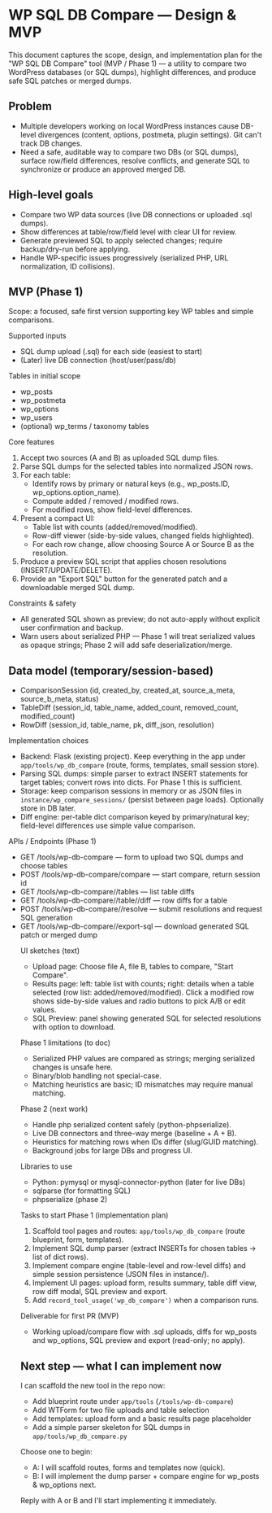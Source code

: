 # WP SQL DB Compare — Design & MVP

This document captures the scope, design, and implementation plan for the "WP SQL DB Compare" tool (MVP / Phase 1) — a utility to compare two WordPress databases (or SQL dumps), highlight differences, and produce safe SQL patches or merged dumps.

## Problem
- Multiple developers working on local WordPress instances cause DB-level divergences (content, options, postmeta, plugin settings). Git can't track DB changes.
- Need a safe, auditable way to compare two DBs (or SQL dumps), surface row/field differences, resolve conflicts, and generate SQL to synchronize or produce an approved merged DB.

## High-level goals
- Compare two WP data sources (live DB connections or uploaded .sql dumps).
- Show differences at table/row/field level with clear UI for review.
- Generate previewed SQL to apply selected changes; require backup/dry-run before applying.
- Handle WP-specific issues progressively (serialized PHP, URL normalization, ID collisions).

## MVP (Phase 1)
Scope: a focused, safe first version supporting key WP tables and simple comparisons.

Supported inputs
- SQL dump upload (.sql) for each side (easiest to start)
- (Later) live DB connection (host/user/pass/db)

Tables in initial scope
- wp_posts
- wp_postmeta
- wp_options
- wp_users
- (optional) wp_terms / taxonomy tables

Core features
1. Accept two sources (A and B) as uploaded SQL dump files.
2. Parse SQL dumps for the selected tables into normalized JSON rows.
3. For each table:
   - Identify rows by primary or natural keys (e.g., wp_posts.ID, wp_options.option_name).
   - Compute added / removed / modified rows.
   - For modified rows, show field-level differences.
4. Present a compact UI:
   - Table list with counts (added/removed/modified).
   - Row-diff viewer (side-by-side values, changed fields highlighted).
   - For each row change, allow choosing Source A or Source B as the resolution.
5. Produce a preview SQL script that applies chosen resolutions (INSERT/UPDATE/DELETE).
6. Provide an "Export SQL" button for the generated patch and a downloadable merged SQL dump.

Constraints & safety
- All generated SQL shown as preview; do not auto-apply without explicit user confirmation and backup.
- Warn users about serialized PHP — Phase 1 will treat serialized values as opaque strings; Phase 2 will add safe deserialization/merge.

## Data model (temporary/session-based)
- ComparisonSession (id, created_by, created_at, source_a_meta, source_b_meta, status)
- TableDiff (session_id, table_name, added_count, removed_count, modified_count)
- RowDiff (session_id, table_name, pk, diff_json, resolution)

Implementation choices
- Backend: Flask (existing project). Keep everything in the app under `app/tools/wp_db_compare` (route, forms, templates, small session store).
- Parsing SQL dumps: simple parser to extract INSERT statements for target tables; convert rows into dicts. For Phase 1 this is sufficient.
- Storage: keep comparison sessions in memory or as JSON files in `instance/wp_compare_sessions/` (persist between page loads). Optionally store in DB later.
- Diff engine: per-table dict comparison keyed by primary/natural key; field-level differences use simple value comparison.

APIs / Endpoints (Phase 1)
- GET /tools/wp-db-compare — form to upload two SQL dumps and choose tables
- POST /tools/wp-db-compare/compare — start compare, return session id
- GET /tools/wp-db-compare/<session>/tables — list table diffs
- GET /tools/wp-db-compare/<session>/table/<table>/diff — row diffs for a table
- POST /tools/wp-db-compare/<session>/resolve — submit resolutions and request SQL generation
- GET /tools/wp-db-compare/<session>/export-sql — download generated SQL patch or merged dump

UI sketches (text)
- Upload page: Choose file A, file B, tables to compare, "Start Compare".
- Results page: left: table list with counts; right: details when a table selected (row list: added/removed/modified). Click a modified row shows side-by-side values and radio buttons to pick A/B or edit values.
- SQL Preview: panel showing generated SQL for selected resolutions with option to download.

Phase 1 limitations (to doc)
- Serialized PHP values are compared as strings; merging serialized changes is unsafe here.
- Binary/blob handling not special-case.
- Matching heuristics are basic; ID mismatches may require manual matching.

Phase 2 (next work)
- Handle php serialized content safely (python-phpserialize).
- Live DB connectors and three-way merge (baseline + A + B).
- Heuristics for matching rows when IDs differ (slug/GUID matching).
- Background jobs for large DBs and progress UI.

Libraries to use
- Python: pymysql or mysql-connector-python (later for live DBs)
- sqlparse (for formatting SQL)
- phpserialize (phase 2)

Tasks to start Phase 1 (implementation plan)
1. Scaffold tool pages and routes: `app/tools/wp_db_compare` (route blueprint, form, templates).
2. Implement SQL dump parser (extract INSERTs for chosen tables -> list of dict rows).
3. Implement compare engine (table-level and row-level diffs) and simple session persistence (JSON files in instance/).
4. Implement UI pages: upload form, results summary, table diff view, row diff modal, SQL preview and export.
5. Add `record_tool_usage('wp_db_compare')` when a comparison runs.

Deliverable for first PR (MVP)
- Working upload/compare flow with .sql uploads, diffs for wp_posts and wp_options, SQL preview and export (read-only; no apply).

## Next step — what I can implement now
I can scaffold the new tool in the repo now:
- Add blueprint route under `app/tools` (`/tools/wp-db-compare`)
- Add WTForm for two file uploads and table selection
- Add templates: upload form and a basic results page placeholder
- Add a simple parser skeleton for SQL dumps in `app/tools/wp_db_compare.py`

Choose one to begin:
- A: I will scaffold routes, forms and templates now (quick).
- B: I will implement the dump parser + compare engine for wp_posts & wp_options next.

Reply with A or B and I'll start implementing it immediately.
